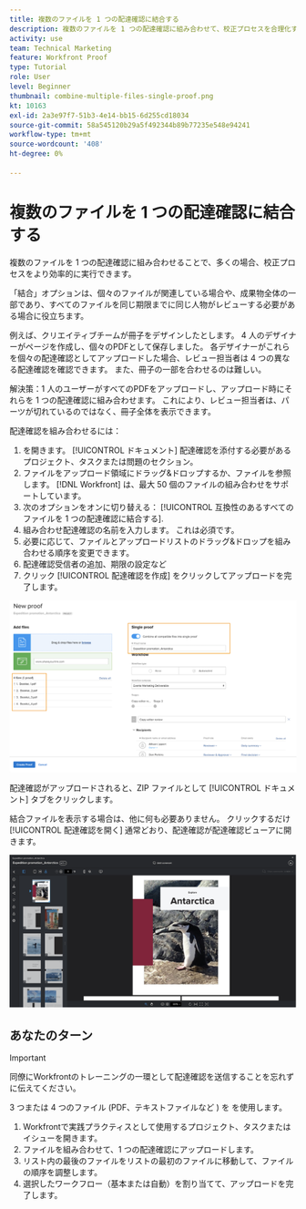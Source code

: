 ```yaml
---
title: 複数のファイルを 1 つの配達確認に結合する
description: 複数のファイルを 1 つの配達確認に組み合わせて、校正プロセスを合理化する方法を、 [!DNL  Workfront].
activity: use
team: Technical Marketing
feature: Workfront Proof
type: Tutorial
role: User
level: Beginner
thumbnail: combine-multiple-files-single-proof.png
kt: 10163
exl-id: 2a3e97f7-51b3-4e14-bb15-6d255cd18034
source-git-commit: 58a545120b29a5f492344b89b77235e548e94241
workflow-type: tm+mt
source-wordcount: '408'
ht-degree: 0%

---
```


# 複数のファイルを 1 つの配達確認に結合する

複数のファイルを 1 つの配達確認に組み合わせることで、多くの場合、校正プロセスをより効率的に実行できます。

「結合」オプションは、個々のファイルが関連している場合や、成果物全体の一部であり、すべてのファイルを同じ期限までに同じ人物がレビューする必要がある場合に役立ちます。

例えば、クリエイティブチームが冊子をデザインしたとします。 4 人のデザイナーがページを作成し、個々のPDFとして保存しました。 各デザイナーがこれらを個々の配達確認としてアップロードした場合、レビュー担当者は 4 つの異なる配達確認を確認できます。 また、冊子の一部を合わせるのは難しい。

解決策：1 人のユーザーがすべてのPDFをアップロードし、アップロード時にそれらを 1 つの配達確認に組み合わせます。 これにより、レビュー担当者は、パーツが切れているのではなく、冊子全体を表示できます。

配達確認を組み合わせるには：

1. を開きます。 [!UICONTROL ドキュメント] 配達確認を添付する必要があるプロジェクト、タスクまたは問題のセクション。
2. ファイルをアップロード領域にドラッグ&amp;ドロップするか、ファイルを参照します。 [!DNL Workfront] は、最大 50 個のファイルの組み合わせをサポートしています。
3. 次のオプションをオンに切り替える： [!UICONTROL 互換性のあるすべてのファイルを 1 つの配達確認に結合する].
4. 組み合わせ配達確認の名前を入力します。 これは必須です。
5. 必要に応じて、ファイルとアップロードリストのドラッグ&amp;ドロップを組み合わせる順序を変更できます。
6. 配達確認受信者の追加、期限の設定など
7. クリック [!UICONTROL 配達確認を作成] をクリックしてアップロードを完了します。

![画像 [!UICONTROL 新しい配達確認] ウィンドウに「アップロードされたファイル」リストと [!UICONTROL 単一の配達確認] 強調表示されたセクション。](assets/combine-proofs.png)

配達確認がアップロードされると、ZIP ファイルとして [!UICONTROL ドキュメント] タブをクリックします。

結合ファイルを表示する場合は、他に何も必要ありません。 クリックするだけ [!UICONTROL 配達確認を開く] 通常どおり、配達確認が配達確認ビューアに開きます。

![複数ページの配達確認が表示された配達確認ビューアの画像。](assets/combine-proofs-2.png)

## あなたのターン

>[!IMPORTANT]
>
>同僚にWorkfrontのトレーニングの一環として配達確認を送信することを忘れずに伝えてください。


3 つまたは 4 つのファイル (PDF、テキストファイルなど ) を を使用します。

1. Workfrontで実践プラクティスとして使用するプロジェクト、タスクまたはイシューを開きます。
1. ファイルを組み合わせて、1 つの配達確認にアップロードします。
1. リスト内の最後のファイルをリストの最初のファイルに移動して、ファイルの順序を調整します。
1. 選択したワークフロー（基本または自動）を割り当てて、アップロードを完了します。



<!--
##Learn more
* Create a multi-page proof
-->

